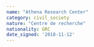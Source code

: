```yaml
---
name: "Athena Research Center"
category: civil_society
nature: "Centre de recherche"
nationality: GRC
date_signed: '2018-11-12'
---
```

    